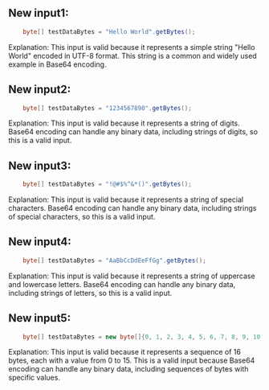 ## New input1:
```java
    byte[] testDataBytes = "Hello World".getBytes();
```
Explanation: This input is valid because it represents a simple string "Hello World" encoded in UTF-8 format. This string is a common and widely used example in Base64 encoding.

## New input2:
```java
    byte[] testDataBytes = "1234567890".getBytes();
```
Explanation: This input is valid because it represents a string of digits. Base64 encoding can handle any binary data, including strings of digits, so this is a valid input.

## New input3:
```java
    byte[] testDataBytes = "!@#$%^&*()".getBytes();
```
Explanation: This input is valid because it represents a string of special characters. Base64 encoding can handle any binary data, including strings of special characters, so this is a valid input.

## New input4:
```java
    byte[] testDataBytes = "AaBbCcDdEeFfGg".getBytes();
```
Explanation: This input is valid because it represents a string of uppercase and lowercase letters. Base64 encoding can handle any binary data, including strings of letters, so this is a valid input.

## New input5:
```java
    byte[] testDataBytes = new byte[]{0, 1, 2, 3, 4, 5, 6, 7, 8, 9, 10, 11, 12, 13, 14, 15};
```
Explanation: This input is valid because it represents a sequence of 16 bytes, each with a value from 0 to 15. This is a valid input because Base64 encoding can handle any binary data, including sequences of bytes with specific values.
